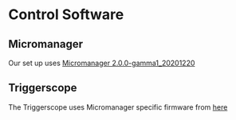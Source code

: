 # Control Software

## Micromanager

Our set up uses <a href="https://micro-manager.org/wiki/Download_Micro-Manager_Latest_Release">Micromanager 2.0.0-gamma1_20201220</a>

## Triggerscope

The Triggerscope uses Micromanager specific firmware from <a href="https://github.com/micro-manager/TriggerScopeMM/">here</a>
